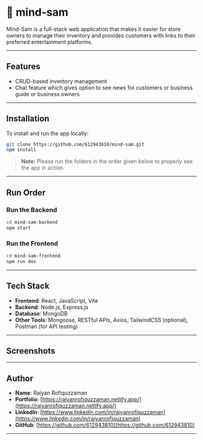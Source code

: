 # 🧠 mind-sam

Mind-Sam is a full-stack web application that makes it easier for store owners to manage their inventory and provides customers with links to their preferred entertainment platforms.

---

## Features

-  CRUD-based inventory management  
- Chat feature which gives  option to see news for customers or business guide or business owners 

---

## Installation

To install and run the app locally:

```bash
git clone https://github.com/612943810/mind-sam.git
npm install
```

>  **Note:** Please run the folders in the order given below to properly see the app in action.

---

## Run Order

### Run the Backend

```bash
cd mind-sam-backend
npm start
```

###  Run the Frontend

```bash
cd mind-sam-frontend
npm run dev
```

---

##  Tech Stack

- **Frontend**: React, JavaScript, Vite  
- **Backend**: Node.js, Express.js  
- **Database**: MongoDB  
- **Other Tools**: Mongoose, RESTful APIs, Axios, TailwindCSS (optional), Postman (for API testing)  

---

##  Screenshots


---

##  Author

- **Name**: Raiyan Rofiquzzaman  
- **Portfolio**: [https://raiyanrofiquzzaman.netlify.app/](https://raiyanrofiquzzaman.netlify.app/)  
- **LinkedIn**: [https://www.linkedin.com/in/raiyanrofiquzzaman](https://www.linkedin.com/in/raiyanrofiquzzaman)  
- **GitHub**: [https://github.com/612943810](https://github.com/612943810)  

---



